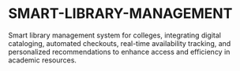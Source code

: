 # SMART-LIBRARY-MANAGEMENT
Smart library management system for colleges, integrating digital cataloging, automated checkouts, real-time availability tracking, and personalized recommendations to enhance access and efficiency in academic resources.
